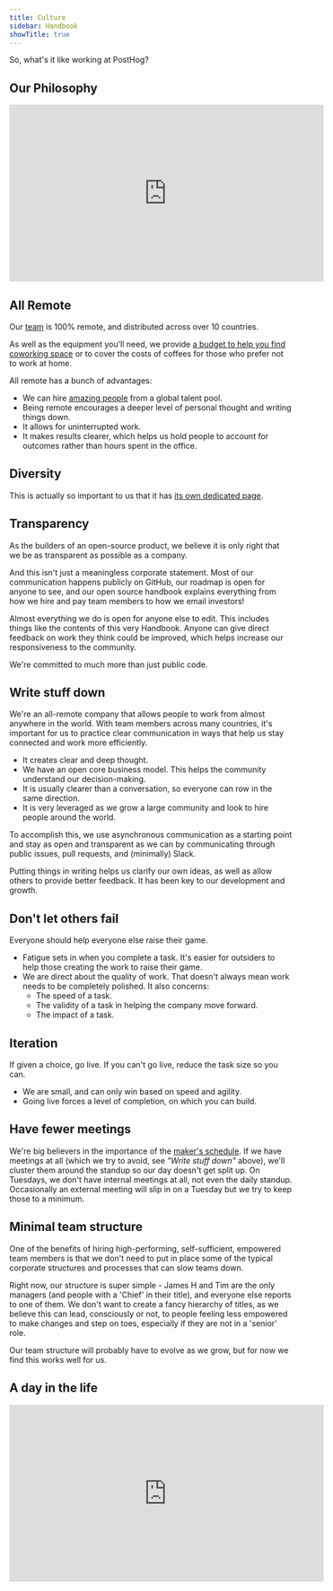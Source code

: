 ```yaml
---
title: Culture
sidebar: Handbook
showTitle: true
---
```


So, what's it like working at PostHog?

## Our Philosophy

<iframe width="560" height="315" src="https://www.youtube.com/embed/rRwzJiljpSA" frameborder="0" allow="accelerometer; autoplay; clipboard-write; encrypted-media; gyroscope; picture-in-picture" allowfullscreen></iframe>

## All Remote

Our [team](/handbook/company/team) is 100% remote, and distributed across over 10 countries.

As well as the equipment you'll need, we provide [a budget to help you find coworking space](/handbook/people/spending-money#work-space) or to cover the costs of coffees for those who prefer not to work at home.

All remote has a bunch of advantages:

* We can hire [amazing people](/handbook/company/team) from a global talent pool.
* Being remote encourages a deeper level of personal thought and writing things down.
* It allows for uninterrupted work.
* It makes results clearer, which helps us hold people to account for outcomes rather than hours spent in the office.

## Diversity

This is actually so important to us that it has [its own dedicated page](https://posthog.com/handbook/company/diversity). 

## Transparency

As the builders of an open-source product, we believe it is only right that we be as transparent as possible as a company.

And this isn't just a meaningless corporate statement. Most of our communication happens publicly on GitHub, our roadmap is open for anyone to see, and our open source handbook explains everything from how we hire and pay team members to how we email investors!

Almost everything we do is open for anyone else to edit. This includes things like the contents of this very Handbook. Anyone can give direct feedback on work they think could be improved, which helps increase our responsiveness to the community. 

We're committed to much more than just public code. 

## Write stuff down

We're an all-remote company that allows people to work from almost anywhere in the world. With team members across many countries, it's important for us to practice clear communication in ways that help us stay connected and work more efficiently.

* It creates clear and deep thought.
* We have an open core business model. This helps the community understand our decision-making.
* It is usually clearer than a conversation, so everyone can row in the same direction.
* It is very leveraged as we grow a large community and look to hire people around the world.

To accomplish this, we use asynchronous communication as a starting point and stay as open and transparent as we can by communicating through public issues, pull requests, and (minimally) Slack.

Putting things in writing helps us clarify our own ideas, as well as allow others to provide better feedback. It has been key to our development and growth.

## Don't let others fail

Everyone should help everyone else raise their game.

* Fatigue sets in when you complete a task. It's easier for outsiders to help those creating the work to raise their game.
* We are direct about the quality of work. That doesn't always mean work needs to be completely polished. It also concerns:
  * The speed of a task.
  * The validity of a task in helping the company move forward.
  * The impact of a task.

## Iteration

If given a choice, go live. If you can't go live, reduce the task size so you can.

* We are small, and can only win based on speed and agility.
* Going live forces a level of completion, on which you can build.

## Have fewer meetings

We're big believers in the importance of the [maker's schedule](http://www.paulgraham.com/makersschedule.html). If we have meetings at all (which we try to avoid, see _"Write stuff down"_ above), we'll cluster them around the standup so our day doesn't get split up. On Tuesdays, we don't have internal meetings at all, not even the daily standup. Occasionally an external meeting will slip in on a Tuesday but we try to keep those to a minimum.

## Minimal team structure

One of the benefits of hiring high-performing, self-sufficient, empowered team members is that we don't need to put in place some of the typical corporate structures and processes that can slow teams down. 

Right now, our structure is super simple - James H and Tim are the only managers (and people with a 'Chief' in their title), and everyone else reports to one of them. We don't want to create a fancy hierarchy of titles, as we believe this can lead, consciously or not, to people feeling less empowered to make changes and step on toes, especially if they are not in a 'senior' role. 

Our team structure will probably have to evolve as we grow, but for now we find this works well for us. 

## A day in the life

<iframe width="560" height="315" src="https://www.youtube.com/embed/xlODCLrZyvM" frameborder="0" allow="accelerometer; autoplay; clipboard-write; encrypted-media; gyroscope; picture-in-picture" allowfullscreen></iframe>
